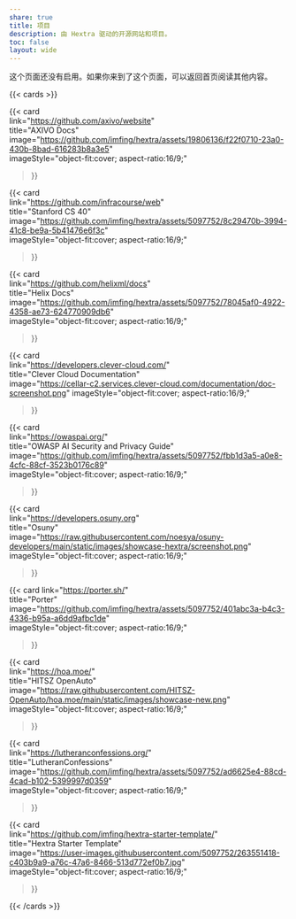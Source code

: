 ```yaml
---
share: true
title: 项目
description: 由 Hextra 驱动的开源网站和项目。
toc: false
layout: wide
---
```

<!-- 这个页面还没有启用 -->  
  
<div class="hx-mt-4"></div>  
  
<p class="hx-mb-12 hx-text-center hx-text-lg hx-text-gray-500 dark:hx-text-gray-400">  
这个页面还没有启用。如果你来到了这个页面，可以返回首页阅读其他内容。  
</p>  
  
{{< cards >}}  
  
  {{< card  
        link="https://github.com/axivo/website"  
        title="AXIVO Docs"  
        image="https://github.com/imfing/hextra/assets/19806136/f22f0710-23a0-430b-8bad-616283b8a3e5"  
        imageStyle="object-fit:cover; aspect-ratio:16/9;"  
  >}}  
  
  {{< card  
        link="https://github.com/infracourse/web"  
        title="Stanford CS 40"  
        image="https://github.com/imfing/hextra/assets/5097752/8c29470b-3994-41c8-be9a-5b41476e6f3c"  
        imageStyle="object-fit:cover; aspect-ratio:16/9;"  
  >}}  
  
  {{< card  
        link="https://github.com/helixml/docs"  
        title="Helix Docs"  
        image="https://github.com/imfing/hextra/assets/5097752/78045af0-4922-4358-ae73-624770909db6"  
        imageStyle="object-fit:cover; aspect-ratio:16/9;"  
  >}}  
  
  {{< card  
        link="https://developers.clever-cloud.com/"  
        title="Clever Cloud Documentation"  
        image="https://cellar-c2.services.clever-cloud.com/documentation/doc-screenshot.png" imageStyle="object-fit:cover; aspect-ratio:16/9;"  
  >}}  
  
  {{< card  
        link="https://owaspai.org/"  
        title="OWASP AI Security and Privacy Guide"  
        image="https://github.com/imfing/hextra/assets/5097752/fbb1d3a5-a0e8-4cfc-88cf-3523b0176c89"  
        imageStyle="object-fit:cover; aspect-ratio:16/9;"  
  >}}  
  
  {{< card  
        link="https://developers.osuny.org"  
        title="Osuny"  
        image="https://raw.githubusercontent.com/noesya/osuny-developers/main/static/images/showcase-hextra/screenshot.png"  
        imageStyle="object-fit:cover; aspect-ratio:16/9;"  
  >}}  
  
  {{< card link="https://porter.sh/"  
        title="Porter"  
        image="https://github.com/imfing/hextra/assets/5097752/401abc3a-b4c3-4336-b95a-a6dd9afbc1de"  
        imageStyle="object-fit:cover; aspect-ratio:16/9;"  
  >}}  
  
  {{< card  
        link="https://hoa.moe/"  
        title="HITSZ OpenAuto"  
        image="https://raw.githubusercontent.com/HITSZ-OpenAuto/hoa.moe/main/static/images/showcase-new.png"  
        imageStyle="object-fit:cover; aspect-ratio:16/9;"   
  >}}  
  
  {{< card  
        link="https://lutheranconfessions.org/"  
        title="LutheranConfessions"  
        image="https://github.com/imfing/hextra/assets/5097752/ad6625e4-88cd-4cad-b102-5399997d0359"  
        imageStyle="object-fit:cover; aspect-ratio:16/9;"  
  >}}  
  
  {{< card  
        link="https://github.com/imfing/hextra-starter-template/"  
        title="Hextra Starter Template"  
        image="https://user-images.githubusercontent.com/5097752/263551418-c403b9a9-a76c-47a6-8466-513d772ef0b7.jpg"  
        imageStyle="object-fit:cover; aspect-ratio:16/9;"  
  >}}  
  
{{< /cards >}}